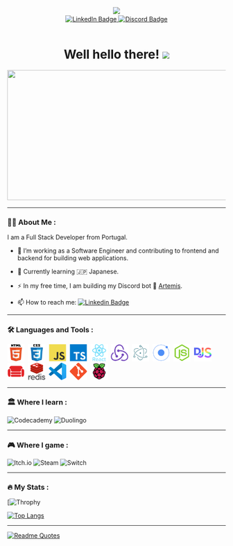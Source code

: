 <div id="header" align="center">
    <img src="https://media.giphy.com/media/v1.Y2lkPTc5MGI3NjExOThkY2YwODVjYWQwMDA1M2M3NDI0NjM1Mzg4YWRmYjZjNDdhZjA0NyZjdD1z/gjrYDwbjnK8x36xZIO/giphy.gif" width="100"/>
    <div id="badges">
        <a href="https://www.linkedin.com/in/joaopmcarvalho">
            <img src="https://img.shields.io/badge/LinkedIn-blue?style=for-the-badge&logo=linkedin&logoColor=white" alt="LinkedIn Badge"/>
        </a>
        <a href="https://discordapp.com/users/349627151957622786">
            <img src="https://img.shields.io/badge/Discord-blue?style=for-the-badge&logo=discord&logoColor=white" alt="Discord Badge"/>
        </a>
    </div>
    <img src="https://komarev.com/ghpvc/?username=JohnnyOak85&style=flat-square&color=blue" alt=""/>
    <h1>
        Well hello there!
        <img src="https://media.giphy.com/media/hvRJCLFzcasrR4ia7z/giphy.gif" width="30px"/>
    </h1>
    <div align="center">
        <img src="https://media.giphy.com/media/dWesBcTLavkZuG35MI/giphy.gif" width="600" height="300"/>
    </div>
</div>

---

### :man_technologist: About Me :

I am a Full Stack Developer from Portugal.

-   👷 I’m working as a Software Engineer and contributing to frontend and backend for building web applications.

-   :seedling: Currently learning :jp: Japanese.

-   :zap: In my free time, I am building my Discord bot :robot: [Artemis](https://github.com/JohnnyOak85/artemis).

-   :mailbox: How to reach me: [![Linkedin Badge](https://img.shields.io/badge/-João-blue?style=flat&logo=Linkedin&logoColor=white)](https://www.linkedin.com/in/joaopmcarvalho)

---

### :hammer_and_wrench: Languages and Tools :

<div>
<img src="https://github.com/devicons/devicon/blob/master/icons/html5/html5-original-wordmark.svg" title="HTML5" alt="HTML" width="40" height="40"/>&nbsp;
<img src="https://github.com/devicons/devicon/blob/master/icons/css3/css3-original-wordmark.svg"  title="CSS3" alt="CSS" width="40" height="40"/>&nbsp;
<img src="https://github.com/devicons/devicon/blob/master/icons/javascript/javascript-original.svg" title="JavaScript" **alt="JavaScript" width="40" height="40"/>&nbsp;
<img src="https://github.com/devicons/devicon/blob/master/icons/typescript/typescript-original.svg" title="TypeScript" **alt="TypeScript" width="40" height="40"/>&nbsp;
<img src="https://github.com/devicons/devicon/blob/master/icons/react/react-original-wordmark.svg" title="React" **alt="React" width="40" height="40"/>&nbsp;
<img src="https://github.com/devicons/devicon/blob/master/icons/redux/redux-original.svg" title="Redux" **alt="Redux" width="40" height="40"/>&nbsp;
<img src="https://github.com/devicons/devicon/blob/master/icons/electron/electron-original.svg" title="Electron" **alt="Electron" width="40" height="40"/>&nbsp;
<img src="https://github.com/devicons/devicon/blob/master/icons/ionic/ionic-original.svg" title="Ionic" **alt="Ionic" width="40" height="40"/>&nbsp;
<img src="https://github.com/devicons/devicon/blob/master/icons/nodejs/nodejs-original.svg" title="Node.js" **alt="Node.js" width="40" height="40"/>&nbsp;
<img src="https://github.com/devicons/devicon/blob/master/icons/discordjs/discordjs-original.svg" title="Discord.js" **alt="Discord.js" width="40" height="40"/>&nbsp;
<img src="https://github.com/devicons/devicon/blob/master/icons/couchdb/couchdb-original.svg" title="CouchDB" **alt="CouchDB" width="40" height="40"/>&nbsp;
<img src="https://github.com/devicons/devicon/blob/master/icons/redis/redis-original-wordmark.svg" title="Redis" **alt="Redis" width="40" height="40"/>&nbsp;
<img src="https://github.com/devicons/devicon/blob/master/icons/vscode/vscode-original.svg" title="VSCode" **alt="VSCode" width="40" height="40"/>&nbsp;
<img src="https://github.com/devicons/devicon/blob/master/icons/git/git-original.svg" title="Git" **alt="Git" width="40" height="40"/>&nbsp;
<img src="https://github.com/devicons/devicon/blob/master/icons/raspberrypi/raspberrypi-original.svg" title="Raspberry Pi" **alt="Raspberry Pi" width="40" height="40"/>&nbsp;
</div>

---

### 🏛️ Where I learn :

![Codecademy](https://img.shields.io/badge/Codecademy-FFF0E5?style=for-the-badge&logo=codecademy&logoColor=1F243A)
![Duolingo](https://img.shields.io/badge/Duolingo-%234DC730.svg?style=for-the-badge&logo=Duolingo&logoColor=white)

---

### 🎮 Where I game :

![Itch.io](https://img.shields.io/badge/Itch-%23FF0B34.svg?style=for-the-badge&logo=Itch.io&logoColor=white)
![Steam](https://img.shields.io/badge/steam-%23000000.svg?style=for-the-badge&logo=steam&logoColor=white)
![Switch](https://img.shields.io/badge/Switch-E60012?style=for-the-badge&logo=nintendo-switch&logoColor=white)

---

### :fire: My Stats :

[![Throphy](https://github-profile-trophy.vercel.app/?username=JohnnyOak85&theme=onedark)

[![Top Langs](https://github-readme-stats.vercel.app/api/top-langs/?username=JohnnyOak85&layout=compact&theme=vision-friendly-dark)](https://github.com/anuraghazra/github-readme-stats)

---

[![Readme Quotes](https://quotes-github-readme.vercel.app/api?type=horizontal&theme=dark)](https://github.com/piyushsuthar/github-readme-quotes)
